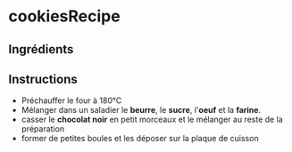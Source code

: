# cookiesRecipe

## Ingrédients


## Instructions
- Préchauffer le four à 180°C
- Mélanger dans un saladier le **beurre**, le **sucre**, l'**oeuf** et la **farine**.
- casser le **chocolat noir** en petit morceaux et le mélanger au reste de la préparation
- former de petites boules et les déposer sur la plaque de cuisson
